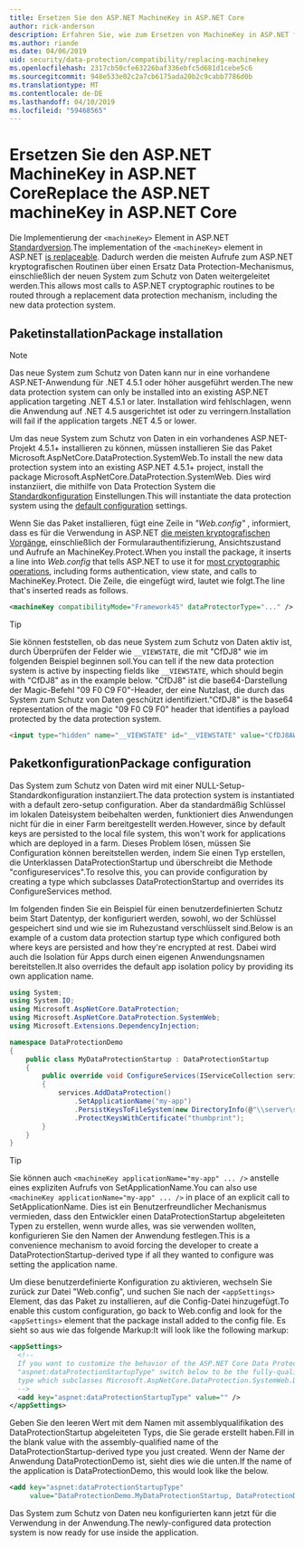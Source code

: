 ```yaml
---
title: Ersetzen Sie den ASP.NET MachineKey in ASP.NET Core
author: rick-anderson
description: Erfahren Sie, wie zum Ersetzen von MachineKey in ASP.NET für die Verwendung eines Systems, neue und sicherer Daten Schutz zu ermöglichen.
ms.author: riande
ms.date: 04/06/2019
uid: security/data-protection/compatibility/replacing-machinekey
ms.openlocfilehash: 2317cb50cfe63226baf336ebfc5d681d1cebe5c6
ms.sourcegitcommit: 948e533e02c2a7cb6175ada20b2c9cabb7786d0b
ms.translationtype: MT
ms.contentlocale: de-DE
ms.lasthandoff: 04/10/2019
ms.locfileid: "59468565"
---
```

# <a name="replace-the-aspnet-machinekey-in-aspnet-core"></a><span data-ttu-id="00000-103">Ersetzen Sie den ASP.NET MachineKey in ASP.NET Core</span><span class="sxs-lookup"><span data-stu-id="00000-103">Replace the ASP.NET machineKey in ASP.NET Core</span></span>

<a name="compatibility-replacing-machinekey"></a>

<span data-ttu-id="00000-104">Die Implementierung der `<machineKey>` Element in ASP.NET [Standardversion](https://blogs.msdn.microsoft.com/webdev/2012/10/23/cryptographic-improvements-in-asp-net-4-5-pt-2/).</span><span class="sxs-lookup"><span data-stu-id="00000-104">The implementation of the `<machineKey>` element in ASP.NET [is replaceable](https://blogs.msdn.microsoft.com/webdev/2012/10/23/cryptographic-improvements-in-asp-net-4-5-pt-2/).</span></span> <span data-ttu-id="00000-105">Dadurch werden die meisten Aufrufe zum ASP.NET kryptografischen Routinen über einen Ersatz Data Protection-Mechanismus, einschließlich der neuen System zum Schutz von Daten weitergeleitet werden.</span><span class="sxs-lookup"><span data-stu-id="00000-105">This allows most calls to ASP.NET cryptographic routines to be routed through a replacement data protection mechanism, including the new data protection system.</span></span>

## <a name="package-installation"></a><span data-ttu-id="00000-106">Paketinstallation</span><span class="sxs-lookup"><span data-stu-id="00000-106">Package installation</span></span>

> [!NOTE]
> <span data-ttu-id="00000-107">Das neue System zum Schutz von Daten kann nur in eine vorhandene ASP.NET-Anwendung für .NET 4.5.1 oder höher ausgeführt werden.</span><span class="sxs-lookup"><span data-stu-id="00000-107">The new data protection system can only be installed into an existing ASP.NET application targeting .NET 4.5.1 or later.</span></span> <span data-ttu-id="00000-108">Installation wird fehlschlagen, wenn die Anwendung auf .NET 4.5 ausgerichtet ist oder zu verringern.</span><span class="sxs-lookup"><span data-stu-id="00000-108">Installation will fail if the application targets .NET 4.5 or lower.</span></span>

<span data-ttu-id="00000-109">Um das neue System zum Schutz von Daten in ein vorhandenes ASP.NET-Projekt 4.5.1+ installieren zu können, müssen installieren Sie das Paket Microsoft.AspNetCore.DataProtection.SystemWeb.</span><span class="sxs-lookup"><span data-stu-id="00000-109">To install the new data protection system into an existing ASP.NET 4.5.1+ project, install the package Microsoft.AspNetCore.DataProtection.SystemWeb.</span></span> <span data-ttu-id="00000-110">Dies wird instanziiert, die mithilfe von Data Protection System die [Standardkonfiguration](xref:security/data-protection/configuration/default-settings) Einstellungen.</span><span class="sxs-lookup"><span data-stu-id="00000-110">This will instantiate the data protection system using the [default configuration](xref:security/data-protection/configuration/default-settings) settings.</span></span>

<span data-ttu-id="00000-111">Wenn Sie das Paket installieren, fügt eine Zeile in *"Web.config"* , informiert, dass es für die Verwendung in ASP.NET [die meisten kryptografischen Vorgänge](https://blogs.msdn.microsoft.com/webdev/2012/10/23/cryptographic-improvements-in-asp-net-4-5-pt-2/), einschließlich der Formularauthentifizierung, Ansichtszustand und Aufrufe an MachineKey.Protect.</span><span class="sxs-lookup"><span data-stu-id="00000-111">When you install the package, it inserts a line into *Web.config* that tells ASP.NET to use it for [most cryptographic operations](https://blogs.msdn.microsoft.com/webdev/2012/10/23/cryptographic-improvements-in-asp-net-4-5-pt-2/), including forms authentication, view state, and calls to MachineKey.Protect.</span></span> <span data-ttu-id="00000-112">Die Zeile, die eingefügt wird, lautet wie folgt.</span><span class="sxs-lookup"><span data-stu-id="00000-112">The line that's inserted reads as follows.</span></span>

```xml
<machineKey compatibilityMode="Framework45" dataProtectorType="..." />
```

>[!TIP]
> <span data-ttu-id="00000-113">Sie können feststellen, ob das neue System zum Schutz von Daten aktiv ist, durch Überprüfen der Felder wie `__VIEWSTATE`, die mit "CfDJ8" wie im folgenden Beispiel beginnen soll.</span><span class="sxs-lookup"><span data-stu-id="00000-113">You can tell if the new data protection system is active by inspecting fields like `__VIEWSTATE`, which should begin with "CfDJ8" as in the example below.</span></span> <span data-ttu-id="00000-114">"CfDJ8" ist die base64-Darstellung der Magic-Befehl "09 F0 C9 F0"-Header, der eine Nutzlast, die durch das System zum Schutz von Daten geschützt identifiziert.</span><span class="sxs-lookup"><span data-stu-id="00000-114">"CfDJ8" is the base64 representation of the magic "09 F0 C9 F0" header that identifies a payload protected by the data protection system.</span></span>

```html
<input type="hidden" name="__VIEWSTATE" id="__VIEWSTATE" value="CfDJ8AWPr2EQPTBGs3L2GCZOpk...">
```

## <a name="package-configuration"></a><span data-ttu-id="00000-115">Paketkonfiguration</span><span class="sxs-lookup"><span data-stu-id="00000-115">Package configuration</span></span>

<span data-ttu-id="00000-116">Das System zum Schutz von Daten wird mit einer NULL-Setup-Standardkonfiguration instanziiert.</span><span class="sxs-lookup"><span data-stu-id="00000-116">The data protection system is instantiated with a default zero-setup configuration.</span></span> <span data-ttu-id="00000-117">Aber da standardmäßig Schlüssel im lokalen Dateisystem beibehalten werden, funktioniert dies Anwendungen nicht für die in einer Farm bereitgestellt werden.</span><span class="sxs-lookup"><span data-stu-id="00000-117">However, since by default keys are persisted to the local file system, this won't work for applications which are deployed in a farm.</span></span> <span data-ttu-id="00000-118">Dieses Problem lösen, müssen Sie Configuration können bereitstellen werden, indem Sie einen Typ erstellen, die Unterklassen DataProtectionStartup und überschreibt die Methode "configureservices".</span><span class="sxs-lookup"><span data-stu-id="00000-118">To resolve this, you can provide configuration by creating a type which subclasses DataProtectionStartup and overrides its ConfigureServices method.</span></span>

<span data-ttu-id="00000-119">Im folgenden finden Sie ein Beispiel für einen benutzerdefinierten Schutz beim Start Datentyp, der konfiguriert werden, sowohl, wo der Schlüssel gespeichert sind und wie sie im Ruhezustand verschlüsselt sind.</span><span class="sxs-lookup"><span data-stu-id="00000-119">Below is an example of a custom data protection startup type which configured both where keys are persisted and how they're encrypted at rest.</span></span> <span data-ttu-id="00000-120">Dabei wird auch die Isolation für Apps durch einen eigenen Anwendungsnamen bereitstellen.</span><span class="sxs-lookup"><span data-stu-id="00000-120">It also overrides the default app isolation policy by providing its own application name.</span></span>

```csharp
using System;
using System.IO;
using Microsoft.AspNetCore.DataProtection;
using Microsoft.AspNetCore.DataProtection.SystemWeb;
using Microsoft.Extensions.DependencyInjection;

namespace DataProtectionDemo
{
    public class MyDataProtectionStartup : DataProtectionStartup
    {
        public override void ConfigureServices(IServiceCollection services)
        {
            services.AddDataProtection()
                .SetApplicationName("my-app")
                .PersistKeysToFileSystem(new DirectoryInfo(@"\\server\share\myapp-keys\"))
                .ProtectKeysWithCertificate("thumbprint");
        }
    }
}
```

>[!TIP]
> <span data-ttu-id="00000-121">Sie können auch `<machineKey applicationName="my-app" ... />` anstelle eines expliziten Aufrufs von SetApplicationName.</span><span class="sxs-lookup"><span data-stu-id="00000-121">You can also use `<machineKey applicationName="my-app" ... />` in place of an explicit call to SetApplicationName.</span></span> <span data-ttu-id="00000-122">Dies ist ein Benutzerfreundlicher Mechanismus vermieden, dass den Entwickler einen DataProtectionStartup abgeleiteten Typen zu erstellen, wenn wurde alles, was sie verwenden wollten, konfigurieren Sie den Namen der Anwendung festlegen.</span><span class="sxs-lookup"><span data-stu-id="00000-122">This is a convenience mechanism to avoid forcing the developer to create a DataProtectionStartup-derived type if all they wanted to configure was setting the application name.</span></span>

<span data-ttu-id="00000-123">Um diese benutzerdefinierte Konfiguration zu aktivieren, wechseln Sie zurück zur Datei "Web.config", und suchen Sie nach der `<appSettings>` Element, das das Paket zu installieren, auf die Config-Datei hinzugefügt.</span><span class="sxs-lookup"><span data-stu-id="00000-123">To enable this custom configuration, go back to Web.config and look for the `<appSettings>` element that the package install added to the config file.</span></span> <span data-ttu-id="00000-124">Es sieht so aus wie das folgende Markup:</span><span class="sxs-lookup"><span data-stu-id="00000-124">It will look like the following markup:</span></span>

```xml
<appSettings>
  <!--
  If you want to customize the behavior of the ASP.NET Core Data Protection stack, set the
  "aspnet:dataProtectionStartupType" switch below to be the fully-qualified name of a
  type which subclasses Microsoft.AspNetCore.DataProtection.SystemWeb.DataProtectionStartup.
  -->
  <add key="aspnet:dataProtectionStartupType" value="" />
</appSettings>
```

<span data-ttu-id="00000-125">Geben Sie den leeren Wert mit dem Namen mit assemblyqualifikation des DataProtectionStartup abgeleiteten Typs, die Sie gerade erstellt haben.</span><span class="sxs-lookup"><span data-stu-id="00000-125">Fill in the blank value with the assembly-qualified name of the DataProtectionStartup-derived type you just created.</span></span> <span data-ttu-id="00000-126">Wenn der Name der Anwendung DataProtectionDemo ist, sieht dies wie die unten.</span><span class="sxs-lookup"><span data-stu-id="00000-126">If the name of the application is DataProtectionDemo, this would look like the below.</span></span>

```xml
<add key="aspnet:dataProtectionStartupType"
     value="DataProtectionDemo.MyDataProtectionStartup, DataProtectionDemo" />
```

<span data-ttu-id="00000-127">Das System zum Schutz von Daten neu konfigurierten kann jetzt für die Verwendung in der Anwendung.</span><span class="sxs-lookup"><span data-stu-id="00000-127">The newly-configured data protection system is now ready for use inside the application.</span></span>
